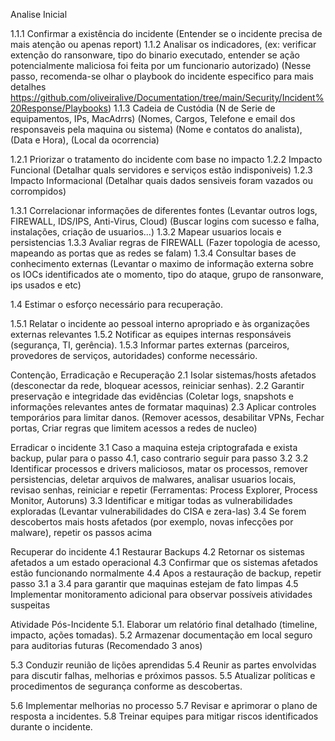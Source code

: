 
Analise Inicial

1.1.1 Confirmar a existência do incidente (Entender se o incidente precisa de mais atenção ou apenas report)
1.1.2 Analisar os indicadores, (ex: verificar extenção do ransonware, tipo do binario executado, entender se ação potencialmente maliciosa foi feita por um funcionario autorizado) (Nesse passo, recomenda-se olhar o playbook do incidente especifico para mais detalhes https://github.com/oliveiralive/Documentation/tree/main/Security/Incident%20Response/Playbooks)
1.1.3 Cadeia de Custódia (N de Serie de equipamentos, IPs, MacAdrrs) (Nomes, Cargos, Telefone e email dos responsaveis pela maquina ou sistema) (Nome e contatos do analista), (Data e Hora), (Local da ocorrencia)

1.2.1 Priorizar o tratamento do incidente com base no impacto
1.2.2 Impacto Funcional (Detalhar quals servidores e serviços estão indisponiveis)
1.2.3 Impacto Informacional (Detalhar quais dados sensiveis foram vazados ou corrompidos)

1.3.1 Correlacionar informações de diferentes fontes (Levantar outros logs, FIREWALL, IDS/IPS, Anti-Virus, Cloud) (Buscar logins com sucesso e falha, instalações, criação de usuarios...)
1.3.2 Mapear usuarios locais e persistencias
1.3.3 Avaliar regras de FIREWALL (Fazer topologia de acesso, mapeando as portas que as redes se falam)
1.3.4 Consultar bases de conhecimento externas (Levantar o maximo de informação externa sobre os IOCs identificados ate o momento, tipo do ataque, grupo de ransonware, ips usados e etc)

1.4 Estimar o esforço necessário para recuperação.

1.5.1 Relatar o incidente ao pessoal interno apropriado e às organizações externas relevantes
1.5.2 Notificar as equipes internas responsáveis (segurança, TI, gerência).
1.5.3 Informar partes externas (parceiros, provedores de serviços, autoridades) conforme necessário.

Contenção, Erradicação e Recuperação
2.1 Isolar sistemas/hosts afetados (desconectar da rede, bloquear acessos, reiniciar senhas).
2.2 Garantir preservação e integridade das evidências (Coletar logs, snapshots e informações relevantes antes de formatar maquinas)
2.3 Aplicar controles temporários para limitar danos. (Remover acessos, desabilitar VPNs, Fechar portas, Criar regras que limitem acessos a redes de nucleo)

Erradicar o incidente
3.1 Caso a maquina esteja criptografada e exista backup, pular para o passo 4.1, caso contrario seguir para passo 3.2
3.2 Identificar processos e drivers maliciosos, matar os processos, remover persistencias, deletar arquivos de malwares, analisar usuarios locais, revisao senhas, reiniciar e repetir (Ferramentas: Process Explorer, Process Monitor, Autoruns)
3.3 Identificar e mitigar todas as vulnerabilidades exploradas (Levantar vulnerabilidades do CISA e zera-las)
3.4 Se forem descobertos mais hosts afetados (por exemplo, novas infecções por malware), repetir os passos acima

Recuperar do incidente
4.1 Restaurar Backups
4.2 Retornar os sistemas afetados a um estado operacional
4.3 Confirmar que os sistemas afetados estão funcionando normalmente
4.4 Apos a restauração de backup, repetir passo 3.1 a 3.4 para garantir que maquinas estejam de fato limpas
4.5 Implementar monitoramento adicional para observar possíveis atividades suspeitas

Atividade Pós-Incidente
5.1. Elaborar um relatório final detalhado (timeline, impacto, ações tomadas).
5.2 Armazenar documentação em local seguro para auditorias futuras (Recomendado 3 anos)

5.3 Conduzir reunião de lições aprendidas
5.4 Reunir as partes envolvidas para discutir falhas, melhorias e próximos passos.
5.5 Atualizar políticas e procedimentos de segurança conforme as descobertas.

5.6 Implementar melhorias no processo
5.7 Revisar e aprimorar o plano de resposta a incidentes.
5.8 Treinar equipes para mitigar riscos identificados durante o incidente.


